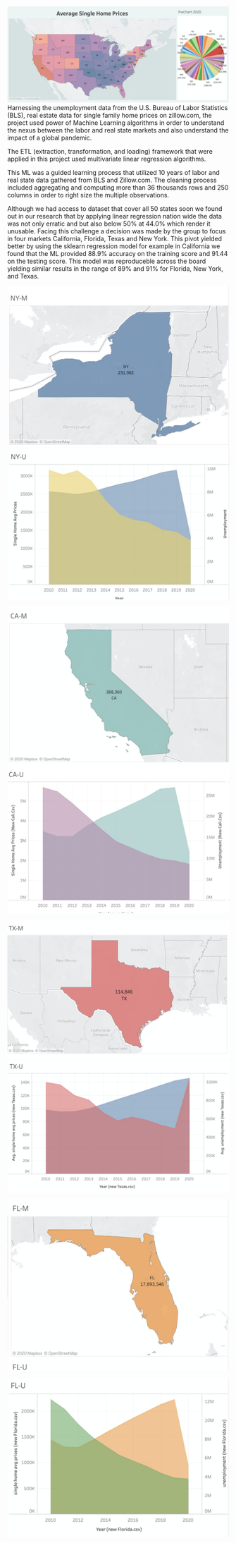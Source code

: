 ![Average Home Prices](imgs/map48.png)
Harnessing the unemployment data from the U.S. Bureau of Labor Statistics (BLS), real estate data for single family home prices on zillow.com, the project used power of Machine Learning algorithms in order to understand the nexus between the labor and real state markets and also understand the impact of a global pandemic.


The ETL (extraction, transformation, and loading) framework that were applied in this project used multivariate linear regression algorithms.

This ML was a guided learning process that utilized 10 years of labor and real state data gathered from BLS and Zillow.com. The cleaning process included aggregating and computing more than 36 thousands rows and 250 columns in order to right size the multiple observations.

Although we had access to dataset that cover all 50 states soon we found out in our research that by applying linear regression nation wide the data was not only erratic and but also below 50% at 44.0% which render it unusable.
Facing this challenge a decision was made by the group to focus in four markets California, Florida, Texas and New York. This pivot yielded better by using the sklearn regression model for example in California we found that the ML provided 88.9% accuracy on the training score and 91.44 on the testing score. This model was reproduceble across the board yielding similar results in the range of 89% and 91% for Florida, New York, and Texas.

![New York](imgs/map39.jpg)
![New York](imgs/chart37.png)

![California](imgs/map38.png)
![New York](imgs/chart32.png)

![Texas](imgs/map33.png)
![Texas](imgs/chart-tx-34.png)

![Florida](imgs/map34.png)

![florida](imgs/chart-fl-36.png)
